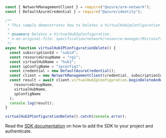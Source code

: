 ```javascript
const { NetworkManagementClient } = require("@azure/arm-network");
const { DefaultAzureCredential } = require("@azure/identity");

/**
 * This sample demonstrates how to Deletes a VirtualHubIpConfiguration.
 *
 * @summary Deletes a VirtualHubIpConfiguration.
 * x-ms-original-file: specification/network/resource-manager/Microsoft.Network/stable/2021-05-01/examples/VirtualHubIpConfigurationDelete.json
 */
async function virtualHubIPConfigurationDelete() {
  const subscriptionId = "subid";
  const resourceGroupName = "rg1";
  const virtualHubName = "hub1";
  const ipConfigName = "ipconfig1";
  const credential = new DefaultAzureCredential();
  const client = new NetworkManagementClient(credential, subscriptionId);
  const result = await client.virtualHubIpConfiguration.beginDeleteAndWait(
    resourceGroupName,
    virtualHubName,
    ipConfigName
  );
  console.log(result);
}

virtualHubIPConfigurationDelete().catch(console.error);
```

Read the [SDK documentation](https://github.com/Azure/azure-sdk-for-js/blob/%40azure%2Farm-network_27.0.0/sdk/network/arm-network/README.md) on how to add the SDK to your project and authenticate.
